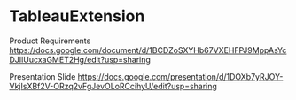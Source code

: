 # TableauExtension

Product Requirements
https://docs.google.com/document/d/1BCDZoSXYHb67VXEHFPJ9MppAsYcDJIlUucxaGMET2Hg/edit?usp=sharing

Presentation Slide
https://docs.google.com/presentation/d/1DOXb7yRJOY-VkjIsXBf2V-ORzq2vFgJevOLoRCcihyU/edit?usp=sharing

